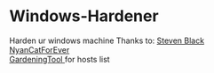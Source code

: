 # Windows-Hardener
Harden ur windows machine
Thanks to:
<a href="https://github.com/StevenBlack/hosts"> Steven Black </a>
<br/>
<a href="https://github.com/NyanCatForEver/KantRatRemover"> NyanCatForEver </a>
<br/>
<a href="https://github.com/GardeningTool/HostsMod"> GardeningTool </a> for hosts list
